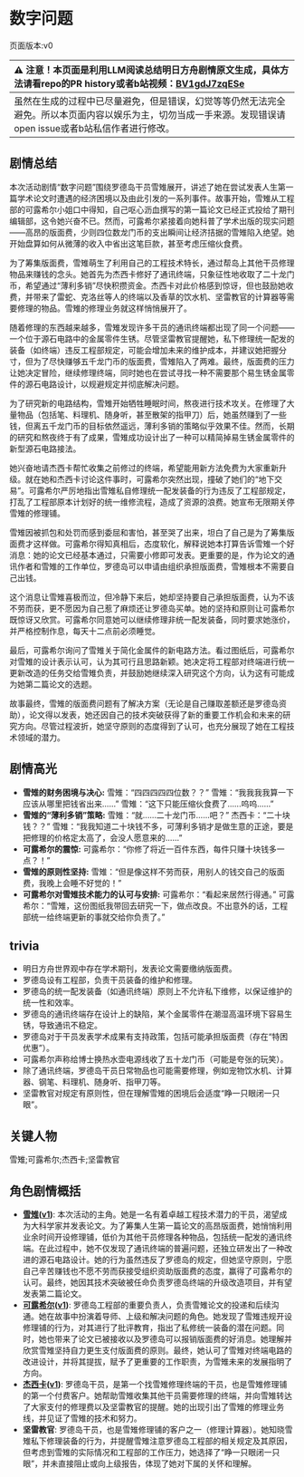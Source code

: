 # 数字问题
页面版本:v0
 

| :warning: 注意！本页面是利用LLM阅读总结明日方舟剧情原文生成，具体方法请看repo的PR history或者b站视频：[BV1gdJ7zqESe](https://www.bilibili.com/video/BV1gdJ7zqESe/)         |
|:----------------------------|
| 虽然在生成的过程中已尽量避免，但是错误，幻觉等等仍然无法完全避免。所以本页面内容以娱乐为主，切勿当成一手来源。发现错误请open issue或者b站私信作者进行修改。|



## 剧情总结
本次活动剧情“数字问题”围绕罗德岛干员雪雉展开，讲述了她在尝试发表人生第一篇学术论文时遭遇的经济困境以及由此引发的一系列事件。故事开始，雪雉从工程部的可露希尔小姐口中得知，自己呕心沥血撰写的第一篇论文已经正式投给了期刊编辑部，这令她兴奋不已。然而，可露希尔紧接着向她科普了学术出版的现实问题——高昂的版面费，少则四位数龙门币的支出瞬间让经济拮据的雪雉陷入绝望。她开始盘算如何从微薄的收入中省出这笔巨款，甚至考虑压缩伙食费。

为了筹集版面费，雪雉萌生了利用自己的工程技术特长，通过帮岛上其他干员修理物品来赚钱的念头。她首先为杰西卡修好了通讯终端，只象征性地收取了二十龙门币，希望通过“薄利多销”尽快积攒资金。杰西卡对此价格感到惊讶，但也鼓励她收费，并带来了雷蛇、克洛丝等人的终端以及香草的饮水机、坚雷教官的计算器等需要修理的物品。雪雉的修理业务就这样悄悄展开了。

随着修理的东西越来越多，雪雉发现许多干员的通讯终端都出现了同一个问题——一个位于源石电路中的金属零件生锈。尽管坚雷教官提醒她，私下修理统一配发的装备（如终端）违反工程部规定，可能会增加未来的维护成本，并建议她把握分寸，但为了尽快赚够五千龙门币的版面费，雪雉陷入了两难。最终，版面费的压力让她决定冒险，继续修理终端，同时她也在尝试寻找一种不需要那个易生锈金属零件的源石电路设计，以规避规定并彻底解决问题。

为了研究新的电路结构，雪雉开始牺牲睡眠时间，熬夜进行技术攻关。在修理了大量物品（包括笔、料理机、随身听，甚至散架的指甲刀）后，她虽然赚到了一些钱，但离五千龙门币的目标依然遥远，薄利多销的策略似乎效果不佳。然而，长期的研究和熬夜终于有了成果，雪雉成功设计出了一种可以精简掉易生锈金属零件的新型源石电路接法。

她兴奋地请杰西卡帮忙收集之前修过的终端，希望能用新方法免费为大家重新升级。就在她和杰西卡讨论这件事时，可露希尔突然出现，撞破了她们的“地下交易”。可露希尔严厉地指出雪雉私自修理统一配发装备的行为违反了工程部规定，打乱了工程部原本计划好的统一维修流程，造成了资源的浪费。她宣布无限期关停雪雉的修理铺。

雪雉因被抓包和处罚而感到委屈和害怕，甚至哭了出来，坦白了自己是为了筹集版面费才这样做。可露希尔得知真相后，态度软化，解释说她本打算告诉雪雉一个好消息：她的论文已经基本通过，只需要小修即可发表。更重要的是，作为论文的通讯作者和雪雉的工作单位，罗德岛可以申请由组织承担版面费，雪雉根本不需要自己出钱。

这个消息让雪雉喜极而泣，但冷静下来后，她却坚持要自己承担版面费，认为不该不劳而获，更不愿因为自己惹了麻烦还让罗德岛买单。她的坚持和原则让可露希尔既惊讶又欣赏。可露希尔同意她可以继续修理非统一配发装备，同时要求她涨价，并严格控制作息，每天十二点前必须睡觉。

最后，可露希尔询问了雪雉关于简化金属件的新电路方法。看过图纸后，可露希尔对雪雉的设计表示认可，认为其可行且思路新颖。她决定将工程部对终端进行统一更新改造的任务交给雪雉负责，并鼓励她继续深入研究这个方向，认为这有可能成为她第二篇论文的选题。

故事最终，雪雉的版面费问题有了解决方案（无论是自己赚取差额还是罗德岛资助），论文得以发表，她还因自己的技术突破获得了新的重要工作机会和未来的研究方向。尽管过程波折，她坚守原则的态度得到了认可，也充分展现了她在工程技术领域的潜力。
## 剧情高光
*   **雪雉的财务困境与决心:**
    雪雉：“四四四四四位数？？”
    雪雉：“我我我我算一下应该从哪里把钱省出来......”
    雪雉：“这下只能压缩伙食费了......呜呜......”
*   **雪雉的“薄利多销”策略:**
    雪雉：“就......二十龙门币......吧？”
    杰西卡：“二十块钱？？”
    雪雉：“我我知道二十块钱不多，可薄利多销才是做生意的正途，要是把修理的价格定太高了，会没人愿意来的......”
*   **可露希尔的震惊:**
    可露希尔：“你修了将近一百件东西，每件只赚十块钱多一点？！”
*   **雪雉的原则性坚持:**
    雪雉：“但是像这样不劳而获，用别人的钱交自己的版面费，我晚上会睡不好觉的！”
*   **可露希尔对雪雉技术能力的认可与安排:**
    可露希尔：“看起来居然行得通。”
    可露希尔：“雪雉，这份图纸我带回去研究一下，做点改良。不出意外的话，工程部统一给终端更新的事就交给你负责了。”
## trivia
*   明日方舟世界观中存在学术期刊，发表论文需要缴纳版面费。
*   罗德岛设有工程部，负责干员装备的维护和修理。
*   罗德岛的统一配发装备（如通讯终端）原则上不允许私下维修，以保证维护的统一性和效率。
*   罗德岛的通讯终端存在设计上的缺陷，某个金属零件在潮湿高温环境下容易生锈，导致通讯不稳定。
*   罗德岛对于干员发表学术成果有支持政策，包括可能承担版面费（存在“特困优惠”）。
*   可露希尔声称给博士换热水壶电源线收了五十龙门币（可能是夸张的玩笑）。
*   除了通讯终端，罗德岛干员日常物品也可能需要修理，例如宠物饮水机、计算器、钢笔、料理机、随身听、指甲刀等。
*   坚雷教官对规定有原则性，但在理解雪雉的困境后会适度“睁一只眼闭一只眼”。
## 关键人物
雪雉;可露希尔;杰西卡;坚雷教官
## 角色剧情概括
-   **[雪雉](../char_v3/char_383_snsant.md)([v1](../chars/char_383_snsant.md))**: 本次活动的主角。她是一名有着卓越工程技术潜力的干员，渴望成为大科学家并发表论文。为了筹集人生第一篇论文的高昂版面费，她悄悄利用业余时间开设修理铺，低价为其他干员修理各种物品，包括统一配发的通讯终端。在此过程中，她不仅发现了通讯终端的普遍问题，还独立研发出了一种改进的源石电路设计。她的行为虽然违反了罗德岛的规定，但她坚守原则，宁愿自己辛苦赚钱也不愿不劳而获接受组织资助版面费的态度，赢得了可露希尔的认可。最终，她因其技术突破被任命负责罗德岛终端的升级改造项目，并有望发表第二篇论文。
-   **[可露希尔](../char_v3/extended_char_ke_lu_xi_er.md)([v1](../chars/extended_char_ke_lu_xi_er.md))**: 罗德岛工程部的重要负责人，负责雪雉论文的投递和后续沟通。她在故事中扮演着导师、上级和解决问题的角色。她发现了雪雉违规开设修理铺的行为，对其进行了批评教育，指出了私修统一装备的潜在问题。同时，她也带来了论文已被接收以及罗德岛可以报销版面费的好消息。她理解并欣赏雪雉坚持自力更生支付版面费的原则。最终，她认可了雪雉对终端电路的改进设计，并将其提拔，赋予了更重要的工作职责，为雪雉未来的发展指明了方向。
-   **[杰西卡](../char_v3/char_235_jesica.md)([v1](../chars/char_235_jesica.md))**: 罗德岛干员，是第一个找雪雉修理终端的干员，也是雪雉修理铺的第一个付费客户。她帮助雪雉收集其他干员需要修理的终端，并向雪雉转达了大家支付的修理费以及坚雷教官的提醒。她的出现引出了雪雉的修理业务线，并见证了雪雉的技术和努力。
-   **坚雷教官**: 罗德岛干员，也是雪雉修理铺的客户之一（修理计算器）。她知晓雪雉私下修理装备的行为，并提醒雪雉注意罗德岛工程部的相关规定及其原因，但考虑到雪雉的实际情况和工程部的工作压力，她选择了“睁一只眼闭一只眼”，并未直接阻止或向上级报告，体现了她对下属的关怀和理解。